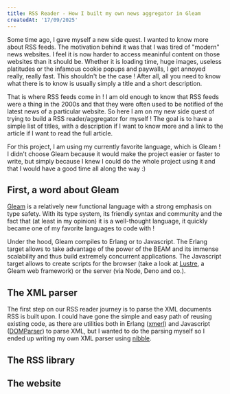 ```yaml
---
title: RSS Reader - How I built my own news aggregator in Gleam
createdAt: '17/09/2025'
---
```


Some time ago, I gave myself a new side quest. I wanted to know more about RSS feeds.
The motivation behind it was that I was tired of "modern" news websites. I feel it is
now harder to access meaninful content on those websites than it should be. Whether it
is loading time, huge images, useless platitudes or the infamous cookie popups and paywalls, I get annoyed
really, really fast. This shouldn't be the case ! After all, all you need to know what
there is to know is usually simply a title and a short description.

That is where RSS feeds come in ! I am old enough to know that RSS feeds were a thing
in the 2000s and that they were often used to be notified of the latest news of a
particular website. So here I am on my new side quest of trying to build a RSS reader/aggregator
for myself ! The goal is to have a simple list of titles, with a description if I want to know more
and a link to the article if I want to read the full article.

For this project, I am using my currently favorite language, which is Gleam ! I didn't choose Gleam
because it would make the project easier or faster to write, but simply because I knew I could
do the whole project using it and that I would have a good time all along the way :)

## First, a word about Gleam

[Gleam](https://gleam.run/) is a relatively new functional language with a strong emphasis
on type safety. With its type system, its friendly syntax and community and the fact that
(at least in my opinion) it is a well-thought language, it quickly became one of my
favorite languages to code with !

Under the hood, Gleam compiles to Erlang or to Javascript. The Erlang target allows
to take advantage of the power of the BEAM and its immense scalability and thus
build extremely concurrent applications. The Javascript target allows to create scripts
for the browser (take a look at [Lustre](https://hexdocs.pm/lustre/index.html), a Gleam
web framework) or the server (via Node, Deno and co.).

## The XML parser

The first step on our RSS reader journey is to parse the XML documents RSS is built upon.
I could have gone the simple and easy path of reusing existing code, as there are utilities
both in Erlang ([xmerl](https://www.erlang.org/doc/apps/xmerl/xmerl_ug.html)) and Javascript
([DOMParser](https://developer.mozilla.org/en-US/docs/Web/XML/Guides/Parsing_and_serializing_XML))
to parse XML, but I wanted to do the parsing myself so I ended up writing my own XML parser
using [nibble](https://hexdocs.pm/nibble/index.html).

## The RSS library

## The website
